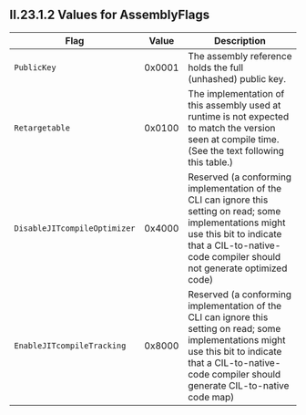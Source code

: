 ## II.23.1.2 Values for AssemblyFlags

 Flag | Value | Description
 ---- | ---- | ----
 `PublicKey` | 0x0001 | The assembly reference holds the full (unhashed) public key.
 `Retargetable` | 0x0100 | The implementation of this assembly used at runtime is not expected to match the version seen at compile time. (See the text following this table.)
 `DisableJITcompileOptimizer` | 0x4000 | Reserved (a conforming implementation of the CLI can ignore this setting on read; some implementations might use this bit to indicate that a CIL-to-native-code compiler should not generate optimized code)
 `EnableJITcompileTracking` | 0x8000 | Reserved (a conforming implementation of the CLI can ignore this setting on read; some implementations might use this bit to indicate that a CIL-to-native-code compiler should generate CIL-to-native code map)
